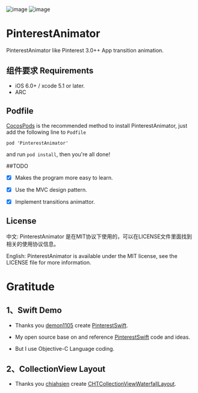 ![image](http://cc.cocimg.com/cms/uploads/allimg/131211/4673_131211114610_1.gif)
![image](https://github.com/xhzengAIB/LearnEnglish/raw/master/Screenshots/PinterestAnimator.gif)

PinterestAnimator
=================

PinterestAnimator like Pinterest 3.0++ App transition animation.

## 组件要求                                        Requirements

* iOS 6.0+ /  xcode 5.1 or later.
* ARC

## Podfile

[CocosPods](http://cocosPods.org) is the recommended method to install PinterestAnimator, just add the following line to `Podfile`

```
pod 'PinterestAnimator'
```

and run `pod install`, then you're all done!


##TODO

- [x] Makes the program more easy to learn.
- [x] Use the MVC design pattern.
- [x] Implement transitions animattor.


## License

中文: PinterestAnimator 是在MIT协议下使用的，可以在LICENSE文件里面找到相关的使用协议信息。

English: PinterestAnimator is available under the MIT license, see the LICENSE file for more information.     


Gratitude
=================
## 1、Swift Demo

- Thanks you [demon1105](https://github.com/demon1105) create [PinterestSwift](https://github.com/demon1105/PinterestSwift).                                


- My open source base on and reference [PinterestSwift](https://github.com/demon1105/PinterestSwift) code and ideas.        

- But I use Objective-C Language coding.


## 2、CollectionView Layout

- Thanks you [chiahsien](https://github.com/chiahsien) create [CHTCollectionViewWaterfallLayout](https://github.com/chiahsien/CHTCollectionViewWaterfallLayout).

